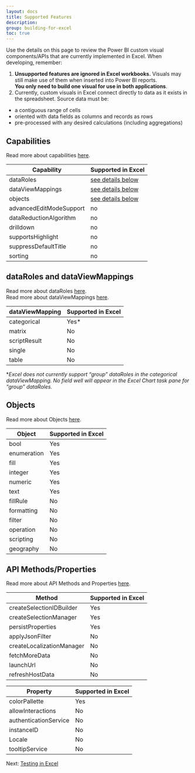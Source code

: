```yaml
---
layout: docs
title: Supported Features
description: 
group: building-for-excel
toc: true
---
```


Use the details on this page to review the Power BI custom visual components/APIs that are currently implemented in Excel.  When developing, remember:  
1. **Unsupported features are ignored in Excel workbooks.**  Visuals may still make use of them when inserted into Power BI reports.  
**You only need to build one visual for use in both applications**.  
1. Currently, custom visuals in Excel connect directly to data as it exists in the spreadsheet.  Source data must be:  
  * a contiguous range of cells
  * oriented with data fields as columns and records as rows
  * pre-processed with any desired calculations (including aggregations)

## Capabilities
Read more about capabilities [here](../../concepts/capabilities/).

| Capability              | Supported in Excel                                                            |
| ----------------------- | ----------------------------------------------------------------------------- |
| dataRoles               | [see details below](../supported-features/#dataroles-and-dataviewmappings)    |
| dataViewMappings        | [see details below](../supported-features/#dataroles-and-dataviewmappings)    |
| objects                 | [see details below](../supported-features/#objects)                           |
| advancedEditModeSupport | no                                                                            |
| dataReductionAlgorithm  | no                                                                            |
| drilldown               | no                                                                            |
| supportsHighlight       | no                                                                            |
| suppressDefaultTitle    | no                                                                            |
| sorting                 | no                                                                            |

## dataRoles and dataViewMappings
Read more about dataRoles [here](../../concepts/capabilities/).  
Read more about dataViewMappings [here](../../concepts/dataviewmappings/).
 
| dataViewMapping         | Supported in Excel |
| ----------------------- | ------------------ |
| categorical             | Yes*               |
| matrix                  | No                 |
| scriptResult            | No                 |
| single                  | No                 |
| table                   | No                 |
 
**Excel does not currently support “group” dataRoles in the categorical dataViewMapping.  No field well will appear in the Excel Chart task pane for “group” dataRoles.*


## Objects
Read more about Objects [here](../../concepts/objects-and-properties/).

| Object      | Supported in Excel |
| ----------- | ------------------ |
| bool	      | Yes                |
| enumeration | Yes                |
| fill        | Yes                |
| integer     | Yes                |
| numeric     | Yes                |
| text        | Yes                |
| fillRule    | No                 |
| formatting  | No                 |
| filter      | No                 |
| operation   | No                 |
| scripting   | No                 |
| geography   | No                 |

## API Methods/Properties
Read more about API Methods and Properties [here](../../../../api/references/ivisualhost/).

| Method                    | Supported in Excel |
| ------------------------- | ------------------ |
| createSelectionIDBuilder  | Yes                |
| createSelectionManager    | Yes                |
| persistProperties         | Yes                |
| applyJsonFilter           | No                 |
| createLocalizationManager | No                 |
| fetchMoreData             | No                 |
| launchUrl                 | No                 |
| refreshHostData           | No                 |

| Property                 | Supported in Excel |
|--------------------------|--------------------|
| colorPallette            | Yes                |
| allowInteractions        | No                 |
| authenticationService    | No                 |
| instanceID               | No                 |
| Locale                   | No                 |
| tooltipService           | No                 |

Next: [Testing in Excel](../testing-in-excel/)